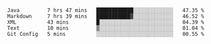 <!--START_SECTION:waka-->
```text
Java         7 hrs 47 mins   ████████████░░░░░░░░░░░░░   47.35 % 
Markdown     7 hrs 39 mins   ███████████▓░░░░░░░░░░░░░   46.52 % 
XML          43 mins         █░░░░░░░░░░░░░░░░░░░░░░░░   04.39 % 
Text         10 mins         ▒░░░░░░░░░░░░░░░░░░░░░░░░   01.04 % 
Git Config   5 mins          ░░░░░░░░░░░░░░░░░░░░░░░░░   00.55 % 
```
<!--END_SECTION:waka-->
